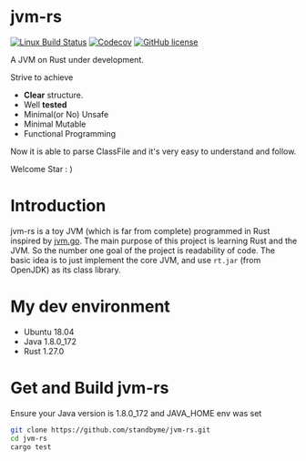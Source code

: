# jvm-rs
[![Linux Build Status](https://img.shields.io/travis/standbyme/jvm-rs/master.svg?label=Linux%20build&style=flat-square)](https://travis-ci.org/standbyme/jvm-rs)
[![Codecov](https://img.shields.io/codecov/c/github/standbyme/jvm-rs.svg?style=flat-square)](https://codecov.io/gh/standbyme/jvm-rs)
[![GitHub license](https://img.shields.io/badge/license-MIT-blue.svg?style=flat-square)](https://github.com/standbyme/jvm-rs/) 

A JVM on Rust under development.

Strive to achieve 
- **Clear** structure.
- Well **tested**
- Minimal(or No) Unsafe
- Minimal Mutable
- Functional Programming

Now it is able to parse ClassFile and it's very easy to understand and follow.

Welcome Star : )

# Introduction
jvm-rs is a toy JVM (which is far from complete) programmed in Rust inspired by [jvm.go](https://github.com/zxh0/jvm.go). The main purpose of this project is learning Rust and the JVM. So the number one goal of the project is readability of code. The basic idea is to just implement the core JVM, and use `rt.jar` (from OpenJDK) as its class library.

# My dev environment
  * Ubuntu 18.04
  * Java 1.8.0_172
  * Rust 1.27.0

# Get and Build jvm-rs
Ensure your Java version is 1.8.0_172 and JAVA_HOME env was set
```sh
git clone https://github.com/standbyme/jvm-rs.git
cd jvm-rs
cargo test
```